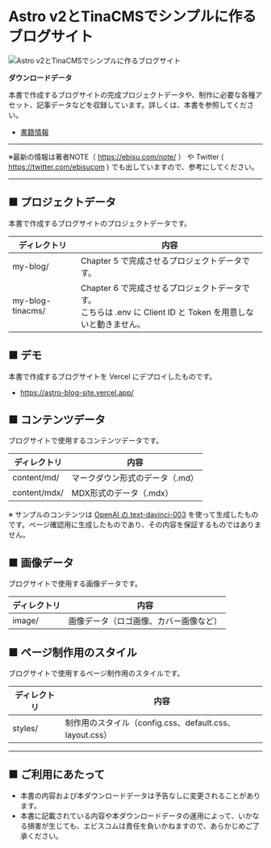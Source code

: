 # Astro v2とTinaCMSでシンプルに作るブログサイト

![Astro v2とTinaCMSでシンプルに作るブログサイト](https://repository-images.githubusercontent.com/613621041/db11d03e-1138-41ba-be9f-092b3e2a4e69)

**ダウンロードデータ**

本書で作成するブログサイトの完成プロジェクトデータや、制作に必要な各種アセット、記事データなどを収録しています。詳しくは、本書を参照してください。

* [書籍情報](https://ep.ebisu.com/astro-v2-blog/)

---

※最新の情報は著者NOTE（ https://ebisu.com/note/ ） や Twitter ( https://twitter.com/ebisucom ) でも出していますので、参考にしてください。

---

## ■ プロジェクトデータ

本書で作成するブログサイトのプロジェクトデータです。

ディレクトリ        | 内容 
-------------------- | -----
my-blog/                | Chapter 5 で完成させるプロジェクトデータです。
my-blog-tinacms/  | Chapter 6 で完成させるプロジェクトデータです。<br />こちらは .env に Client ID と Token を用意しないと動きません。


## ■ デモ

本書で作成するブログサイトを Vercel にデプロイしたものです。

* https://astro-blog-site.vercel.app/


## ■ コンテンツデータ

ブログサイトで使用するコンテンツデータです。

ディレクトリ        | 内容 
-------------------- | -----
content/md/          |  マークダウン形式のデータ（.md）
content/mdx/        |  MDX形式のデータ（.mdx）

※ サンプルのコンテンツは [OpenAI の text-davinci-003](https://platform.openai.com/docs/models/gpt-3-5) を使って生成したものです。ページ確認用に生成したものであり、その内容を保証するものではありません。


## ■ 画像データ

ブログサイトで使用する画像データです。

ディレクトリ  | 内容 
---------------- | -----
image/             | 画像データ（ロゴ画像、カバー画像など）


## ■ ページ制作用のスタイル

ブログサイトで使用するページ制作用のスタイルです。

ディレクトリ  | 内容 
---------------- | -----
styles/              | 制作用のスタイル（config.css、default.css、layout.css）

-----------------------------------------------

## ■ ご利用にあたって

- 本書の内容および本ダウンロードデータは予告なしに変更されることがあります。
- 本書に記載されている内容や本ダウンロードデータの運用によって、いかなる損害が生じても、エビスコムは責任を負いかねますので、あらかじめご了承ください。
